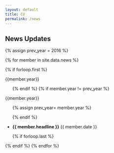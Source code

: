 ```yaml
---
layout: default
title: CV
permalink: /news
---
```


<h2>News Updates</h2>

{% assign prev_year = 2016 %}

{% for member in site.data.news %}

{% if forloop.first %}
<div class="textspace">
<aside><span id="{{ this_year }}-ref">{{member.year}}</span></aside>
<div>
<ul class="tablelist">
{% endif %}
{% if member.year != prev_year %}
</ul>
</div>
</div>
<div class="textspace">
<aside><span id="{{ next_year }}-ref">{{member.year}}</span></aside>
<div>
<ul class="tablelist">
{% assign prev_year= member.year  %}

{% endif %}

<li>
<b class="news_item">{{ member.headline }}</b>
<span class="news_date">{{ member.date }}</span>
</li>


{% if forloop.last %}
</ul>
</div>
</div>
{% endif %}
{% endfor %}
